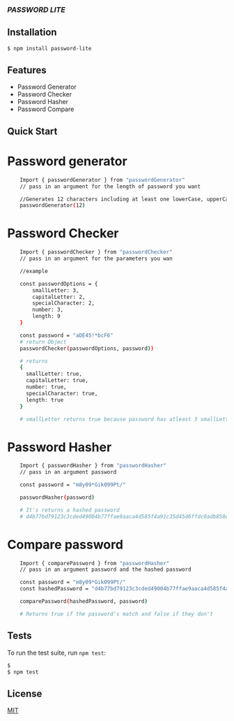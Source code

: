 ### *PASSWORD LITE*

## Installation
```bash
$ npm install password-lite 
```

## Features

  * Password Generator
  * Password Checker
  * Password Hasher
  * Password Compare

## Quick Start

# Password generator 


```bash
    Import { passwordGenerator } from "passwordGenerator"
    // pass in an argument for the length of password you want

    //Generates 12 characters including at least one lowerCase, upperCase, number and special Character 
    passwordGenerator(12)
```
# Password Checker
```bash
    Import { passwordChecker } from "passwordChecker"
    // pass in an argument for the parameters you wan

    //example 

    const passwordOptions = {
        smallLetter: 3,
        capitalLetter: 2,
        specialCharacter: 2,
        number: 3,
        length: 9
    }

    const password = "aDE45!*bcF6"
    # return Object
    passwordChecker(passwordOptions, password))

    # returns
    {
      smallLetter: true,
      capitalLetter: true,
      number: true,
      specialCharacter: true,
      length: true
    }

    # smallLetter returns true because password has atleast 3 smallLetters, likewise the rest, if the characters of the password are less than the PasswordOption it will return false 
```
# Password Hasher 


```bash
    Import { passwordHasher } from "passwordHasher"
    // pass in an argument password

    const password = "m8y09*Gik099Pt/"

    passwordHasher(password)

    # It's returns a hashed password 
    # d4b77bd79123c3cded49004b77ffae9aaca4d585f4a91c35d45d6ffdc0adb858e1c15a44aae681a2d2c1d98be670f0ef7133d5b0aea432a7befc61bf68e46544
```

# Compare password


```bash
    Import { comparePassword } from "passwordHasher"
    // pass in an argument password and the hashed password

    const password = "m8y09*Gik099Pt/"
    const hashedPassword = "d4b77bd79123c3cded49004b77ffae9aaca4d585f4a91c35d45d6ffdc0adb858e1c15a44aae681a2d2c1d98be670f0ef7133d5b0aea432a7befc61bf68e46544"

    comparePassword(hashedPassword, password)

    # Returns true if the password's match and false if they don't
```


## Tests

  To run the test suite, run `npm test`:

```bash
$ 
$ npm test
```

## License

  [MIT](LICENSE)



